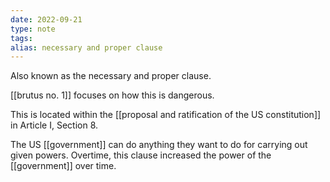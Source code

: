 ```yaml
---
date: 2022-09-21
type: note
tags: 
alias: necessary and proper clause
---
```


Also known as the necessary and proper clause.

[[brutus no. 1]] focuses on how this is dangerous.

This is located within the [[proposal and ratification of the US constitution]] in Article I, Section 8.

The US [[government]] can do anything they want to do for carrying out given powers.
Overtime, this clause increased the power of the [[government]] over time.
